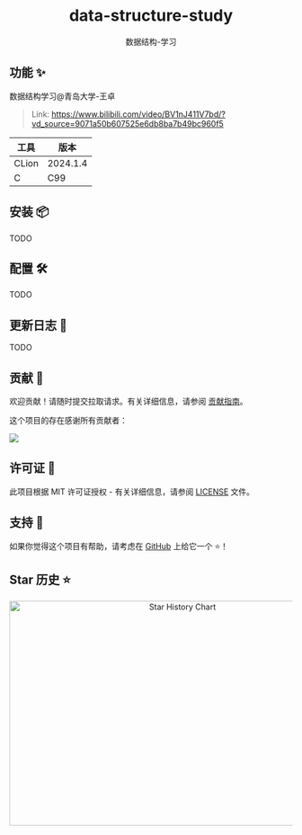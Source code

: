 <div align="center">

<h1 align="center">data-structure-study</h1>

数据结构-学习

</div>

## 功能 ✨

数据结构学习@青岛大学-王卓

> Link: https://www.bilibili.com/video/BV1nJ411V7bd/?vd_source=9071a50b607525e6db8ba7b49bc960f5

| 工具    | 版本       |
|-------|----------|
| CLion | 2024.1.4 |
| C     | C99      |

## 安装 📦

TODO

## 配置 🛠

TODO

## 更新日志 📅

TODO

## 贡献 🤝

欢迎贡献！请随时提交拉取请求。有关详细信息，请参阅 [贡献指南](https://github.com/mcdd0506/DataStructureStudy/blob/main/CONTRIBUTING.md)。

这个项目的存在感谢所有贡献者：

<a href="https://github.com/mcdd0506/DataStructureStudy/graphs/contributors">
  <img src="https://contrib.rocks/image?repo=mcdd0506/DataStructureStudy" />
</a>

## 许可证 📄

此项目根据 MIT 许可证授权 - 有关详细信息，请参阅 [LICENSE](https://github.com/mcdd0506/DataStructureStudy/blob/main/LICENSE) 文件。

## 支持 💖

如果你觉得这个项目有帮助，请考虑在 [GitHub](https://github.com/mcdd0506/DataStructureStudy) 上给它一个 ⭐️！

## Star 历史 ⭐

<div align="center">

<img src="https://api.star-history.com/svg?repos=mcdd0506/DataStructureStudy&type=Date" width="600" height="400" alt="Star History Chart" valign="middle">

</div>